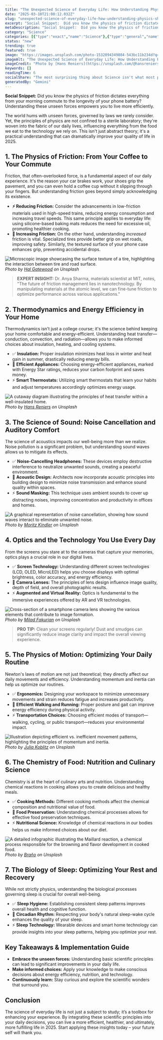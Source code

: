 ```yaml
---
title: "The Unexpected Science of Everyday Life: How Understanding Physics Shapes Your Reality in 2025"
date: "2025-03-18T21:00:12.032Z"
slug: "unexpected-science-of-everyday-life-how-understanding-physics-shapes-your-reality-2025"
excerpt: "Social Snippet:  Did you know the physics of friction dictates everything from your morning commute to the longevity of your phone battery?  Understanding these unseen forces empowers you to live more efficiently."
metaDescription: "Social Snippet:  Did you know the physics of friction dictates everything from your morning commute to the longevity of your phone battery?  Understanding ..."
category: "Science"
categories: [{"type":"exact","name":"Science"},{"type":"general","name":"Technology"},{"type":"medium","name":"Engineering"},{"type":"specific","name":"Robotics"},{"type":"niche","name":"Swarm Robotics"}]
status: "new"
trending: true
featured: true
image: "https://images.unsplash.com/photo-1532094349884-543bc11b234d?q=85&w=1200&fit=max&fm=webp&auto=compress"
imageAlt: "The Unexpected Science of Everyday Life: How Understanding Physics Shapes Your Reality in 2025"
imageCredit: "Photo by [Hans Reniers](https://unsplash.com/@hansreniers) on Unsplash"
keywords: []
readingTime: 6
socialShare: "The most surprising thing about Science isn't what most people think. Find out what experts really say about this game-changing topic."
generatedBy: "Gemini"
---
```




**Social Snippet:**  Did you know the physics of friction dictates everything from your morning commute to the longevity of your phone battery?  Understanding these unseen forces empowers you to live more efficiently.

The world hums with unseen forces, governed by laws we rarely consider.  Yet, the principles of physics are not confined to a sterile laboratory; they're woven into the fabric of our daily lives, influencing everything from the food we eat to the technology we rely on. This isn't just abstract theory; it's a practical understanding that can dramatically improve your quality of life in 2025.

## 1. The Physics of Friction: From Your Coffee to Your Commute

Friction, that often-overlooked force, is a fundamental aspect of our daily experience.  It's the reason your car brakes work, your shoes grip the pavement, and you can even hold a coffee cup without it slipping through your fingers.  But understanding friction goes beyond simply acknowledging its existence.

*   **⚡ Reducing Friction:**  Consider the advancements in low-friction materials used in high-speed trains, reducing energy consumption and increasing travel speeds.  This same principle applies to everyday life: using silicone-based baking mats reduces the need for excessive oil, promoting healthier cooking.
*   **🔑 Increasing Friction:** On the other hand, understanding *increased* friction is vital.  Specialized tires provide better grip on wet roads, improving safety. Similarly, the textured surface of your phone case enhances grip, preventing accidental drops.

![Microscopic image showcasing the surface texture of a tire, highlighting the interaction between tire and road surface.](https://images.unsplash.com/photo-1507413245164-6160d8298b31?q=85&w=1200&fit=max&fm=webp&auto=compress)
*Photo by [Hal Gatewood](https://unsplash.com/@halacious) on Unsplash*

> **EXPERT INSIGHT:**  Dr. Anya Sharma, materials scientist at MIT, notes, "The future of friction management lies in nanotechnology.  By manipulating materials at the atomic level, we can fine-tune friction to optimize performance across various applications."

## 2. Thermodynamics and Energy Efficiency in Your Home

Thermodynamics isn't just a college course; it's the science behind keeping your home comfortable and energy-efficient. Understanding heat transfer—conduction, convection, and radiation—allows you to make informed choices about insulation, heating, and cooling systems.

*   ✅ **Insulation:** Proper insulation minimizes heat loss in winter and heat gain in summer, drastically reducing energy bills.
*   🔑 **Efficient Appliances:** Choosing energy-efficient appliances, marked with Energy Star ratings, reduces your carbon footprint and saves money.
*   ⚡ **Smart Thermostats:** Utilizing smart thermostats that learn your habits and adjust temperatures accordingly optimizes energy usage.

![A cutaway diagram illustrating the principles of heat transfer within a well-insulated home.](https://images.unsplash.com/photo-1532094349884-543bc11b234d?q=85&w=1200&fit=max&fm=webp&auto=compress)
*Photo by [Hans Reniers](https://unsplash.com/@hansreniers) on Unsplash*

## 3.  The Science of Sound: Noise Cancellation and Auditory Comfort

The science of acoustics impacts our well-being more than we realize.  Noise pollution is a significant problem, but understanding sound waves allows us to mitigate its effects.

*   ✅ **Noise-Cancelling Headphones:**  These devices employ destructive interference to neutralize unwanted sounds, creating a peaceful environment.
*   🔑 **Acoustic Design:**  Architects now incorporate acoustic principles into building design to minimize noise transmission and enhance sound quality within spaces.
*   ⚡ **Sound Masking:**  This technique uses ambient sounds to cover up distracting noises, improving concentration and productivity in offices and homes.

![A graphical representation of noise cancellation, showing how sound waves interact to eliminate unwanted noise.](https://images.unsplash.com/photo-1564325724739-bae0bd08762c?q=85&w=1200&fit=max&fm=webp&auto=compress)
*Photo by [Moritz Kindler](https://unsplash.com/@moritz_photography) on Unsplash*

## 4. Optics and the Technology You Use Every Day

From the screens you stare at to the cameras that capture your memories, optics plays a crucial role in our digital lives.

*   ✅ **Screen Technology:**  Understanding different screen technologies (LCD, OLED, MicroLED) helps you choose displays with optimal brightness, color accuracy, and energy efficiency.
*   🔑 **Camera Lenses:**  The principles of lens design influence image quality, depth of field, and overall photographic results.
*   ⚡ **Augmented and Virtual Reality:**  Optics is fundamental to the immersive experiences offered by AR and VR technologies.

![Cross-section of a smartphone camera lens showing the various elements that contribute to image formation.](https://images.unsplash.com/photo-1617791160536-598cf32026fb?q=85&w=1200&fit=max&fm=webp&auto=compress)
*Photo by [Milad Fakurian](https://unsplash.com/@fakurian) on Unsplash*

> **PRO TIP:**  Clean your screens regularly!  Dust and smudges can significantly reduce image clarity and impact the overall viewing experience.

## 5.  The Physics of Motion: Optimizing Your Daily Routine

Newton's laws of motion are not just theoretical; they directly affect our daily movements and efficiency. Understanding momentum and inertia can help us optimize our routines.

*   ✅ **Ergonomics:**  Designing your workspace to minimize unnecessary movements and strain reduces fatigue and increases productivity.
*   🔑 **Efficient Walking and Running:**  Proper posture and gait can improve energy efficiency during physical activity.
*   ⚡ **Transportation Choices:**  Choosing efficient modes of transport—walking, cycling, or public transport—reduces your environmental impact.

![Illustration depicting efficient vs. inefficient movement patterns, highlighting the principles of momentum and inertia.](https://images.unsplash.com/photo-1614935151651-0bea6508db6b?q=85&w=1200&fit=max&fm=webp&auto=compress)
*Photo by [Julia Koblitz](https://unsplash.com/@jkoblitz) on Unsplash*

## 6.  The Chemistry of Food: Nutrition and Culinary Science

Chemistry is at the heart of culinary arts and nutrition. Understanding chemical reactions in cooking allows you to create delicious and healthy meals.

*   ✅ **Cooking Methods:**  Different cooking methods affect the chemical composition and nutritional value of food.
*   🔑 **Food Preservation:**  Understanding chemical processes allows for effective food preservation techniques.
*   ⚡ **Nutritional Science:**  Knowledge of chemical reactions in our bodies helps us make informed choices about our diet.

![A detailed infographic illustrating the Maillard reaction, a chemical process responsible for the browning and flavor development in cooked food.](https://images.unsplash.com/photo-1628595351029-c2bf17511435?q=85&w=1200&fit=max&fm=webp&auto=compress)
*Photo by [Braňo](https://unsplash.com/@3dparadise) on Unsplash*

## 7. The Biology of Sleep: Optimizing Your Rest and Recovery

While not strictly physics, understanding the biological processes governing sleep is crucial for overall well-being.

*   ✅ **Sleep Hygiene:**  Establishing consistent sleep patterns improves overall health and cognitive function.
*   🔑 **Circadian Rhythm:**  Respecting your body's natural sleep-wake cycle enhances the quality of your sleep.
*   ⚡ **Sleep Technology:**  Wearable devices and smart home technology can provide insights into your sleep patterns, helping you optimize your rest.

## Key Takeaways & Implementation Guide

*   **Embrace the unseen forces:**  Understanding basic scientific principles can lead to significant improvements in your daily life.
*   **Make informed choices:**  Apply your knowledge to make conscious decisions about energy efficiency, nutrition, and technology.
*   **Continuously learn:**  Stay curious and explore the scientific wonders that surround you.

## Conclusion

The science of everyday life is not just a subject to study; it’s a toolbox for enhancing your experience. By integrating these scientific principles into your daily decisions, you can live a more efficient, healthier, and ultimately, more fulfilling life in 2025.  Start applying these insights today – your future self will thank you.


<div class="reading-progress-container">
  <div id="reading-progress" class="reading-progress"></div>
</div>
